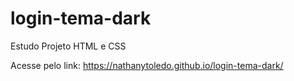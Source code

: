 # login-tema-dark
 Estudo Projeto HTML e CSS

Acesse pelo link: https://nathanytoledo.github.io/login-tema-dark/
